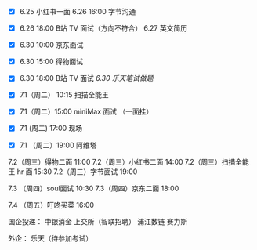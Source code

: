 - [x] 6.25 小红书一面 
6.26 16:00 字节沟通
- [x] 6.26 18:00 B站 TV 面试（方向不符合）
6.27 英文简历

- [x] 6.30 10:00 京东面试
- [x] 6.30 15:00 得物面试
- [x] 6.30 18:00 B站 TV 面试
*6.30 乐天笔试做题*

- [x] 7.1（周二） 10:15 扫描全能王
- [x] 7.1（周二）15:00 miniMax 面试 （一面挂）
- [x] 7.1 (周二) 17:00 现场
- [x] 7.1 （周二）19:00 阿维塔

7.2（周三）得物二面 11:00
7.2（周三）小红书二面 14:00
7.2（周三）扫描全能王 hr 面 15:30
7.2（周三）字节面试 19:00

7.3 （周四）soul面试 10:30
7.3（周四）京东二面 18:00

7.4 （周五）叮咚买菜 16:00


国企投递：
中银消金
上交所（智联招聘）
浦江数链
赛力斯

外企：
乐天（待参加考试）